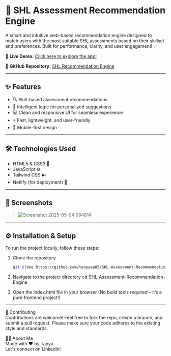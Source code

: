 # 🚀 SHL Assessment Recommendation Engine

A smart and intuitive web-based recommendation engine designed to match users with the most suitable SHL assessments based on their skillset and preferences. Built for performance, clarity, and user engagement! 💡

🔗 **Live Demo:** [Click here to explore the app!](https://demo-sl-ts.netlify.app/)

📂 **GitHub Repository:** [SHL Recommendation Engine](https://github.com/tanyaaa05/SHL-Assessment-Recommendation-Engine)

---

## ✨ Features

- 🔍 Skill-based assessment recommendations  
- 🧠 Intelligent logic for personalized suggestions  
- 💻 Clean and responsive UI for seamless experience  
- ⚡ Fast, lightweight, and user-friendly  
- 📱 Mobile-first design

---

## 🛠️ Technologies Used

- HTML5 & CSS3 🎨  
- JavaScript ⚙️  
- Tailwind CSS 🌬️  
- Netlify (for deployment) 🚀

---

## 📸 Screenshots

> ![Screenshot 2025-05-04 094814](https://github.com/user-attachments/assets/728e5beb-320c-4911-8bba-04bae3a07513)

---

## ⚙️ Installation & Setup

To run the project locally, follow these steps:

1. Clone the repository  
   ```bash
   git clone https://github.com/tanyaaa05/SHL-Assessment-Recommendation-Engine.git

2. Navigate to the project directory
   cd SHL-Assessment-Recommendation-Engine

3. Open the index.html file in your browser
   (No build tools required – it’s a pure frontend project!)

---

🤝 Contributing <br/>
Contributions are welcome! Feel free to fork the repo, create a branch, and submit a pull request.
Please make sure your code adheres to the existing style and standards.

🙋‍♀️ About Me <br/>
Made with ❤️ by Tanya <br/>
Let's connect on LinkedIn!





